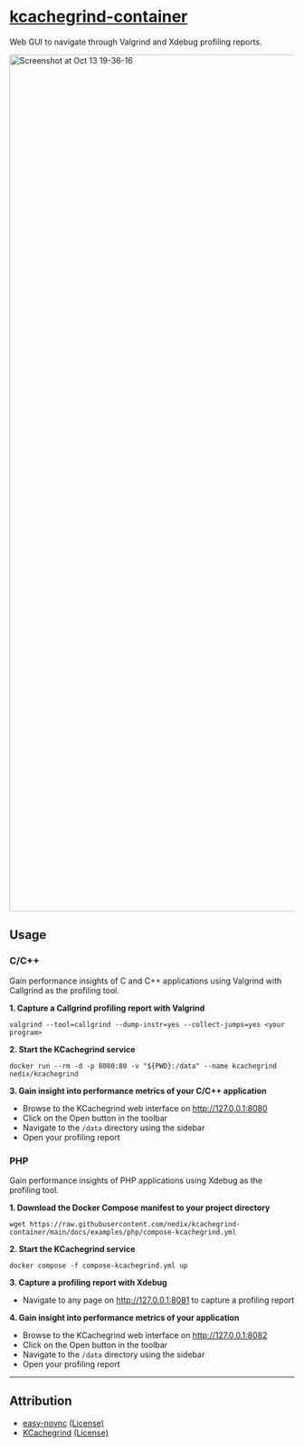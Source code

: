 # [kcachegrind-container](https://github.com/nedix/kcachegrind-container)

Web GUI to navigate through Valgrind and Xdebug profiling reports.

<img width="1511" alt="Screenshot at Oct 13 19-36-16" src="https://github.com/user-attachments/assets/dd4cc5f1-5c61-4837-95a0-4365554df631">

## Usage

### C/C++

Gain performance insights of C and C++ applications using Valgrind with Callgrind as the profiling tool.

**1. Capture a Callgrind profiling report with Valgrind**

```shell
valgrind --tool=callgrind --dump-instr=yes --collect-jumps=yes <your program>
```

**2. Start the KCachegrind service**

```shell
docker run --rm -d -p 8080:80 -v "${PWD}:/data" --name kcachegrind nedix/kcachegrind
```

**3. Gain insight into performance metrics of your C/C++ application**

- Browse to the KCachegrind web interface on http://127.0.0.1:8080
- Click on the Open button in the toolbar
- Navigate to the `/data` directory using the sidebar
- Open your profiling report

### PHP

Gain performance insights of PHP applications using Xdebug as the profiling tool.


**1. Download the Docker Compose manifest to your project directory**

```shell
wget https://raw.githubusercontent.com/nedix/kcachegrind-container/main/docs/examples/php/compose-kcachegrind.yml
```

**2. Start the KCachegrind service**

```shell
docker compose -f compose-kcachegrind.yml up
```

**3. Capture a profiling report with Xdebug**

- Navigate to any page on http://127.0.0.1:8081 to capture a profiling report

**4. Gain insight into performance metrics of your application**

- Browse to the KCachegrind web interface on http://127.0.0.1:8082
- Click on the Open button in the toolbar
- Navigate to the `/data` directory using the sidebar
- Open your profiling report

<hr>

## Attribution

- [easy-novnc] [(License)](https://raw.githubusercontent.com/pgaskin/easy-novnc/master/LICENSE.md)
- [KCachegrind] [(License)](https://github.com/KDE/kcachegrind/tree/master/LICENSES)

[easy-novnc]: https://github.com/pgaskin/easy-novnc
[KCachegrind]: https://github.com/KDE/kcachegrind
